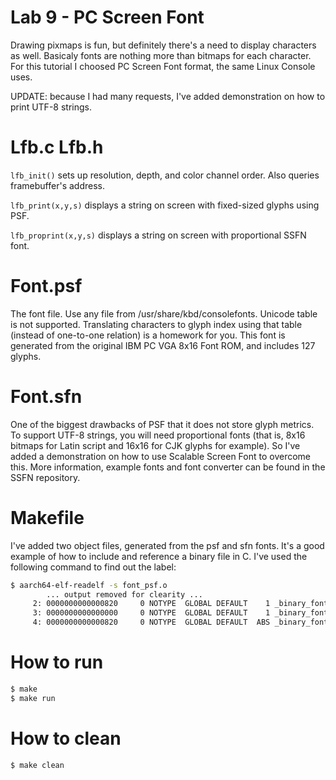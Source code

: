 Lab 9 - PC Screen Font
==========================
Drawing pixmaps is fun, but definitely there's a need to display characters as well. Basicaly fonts are nothing more than bitmaps for each character. For this tutorial I choosed PC Screen Font format, the same Linux Console uses.

UPDATE: because I had many requests, I've added demonstration on how to print UTF-8 strings.

Lfb.c Lfb.h
==========================

```lfb_init()``` sets up resolution, depth, and color channel order. Also queries framebuffer's address.

```lfb_print(x,y,s)``` displays a string on screen with fixed-sized glyphs using PSF.

```lfb_proprint(x,y,s)``` displays a string on screen with proportional SSFN font.


Font.psf
==========================
The font file. Use any file from /usr/share/kbd/consolefonts. Unicode table is not supported. Translating characters to glyph index using that table (instead of one-to-one relation) is a homework for you. This font is generated from the original IBM PC VGA 8x16 Font ROM, and includes 127 glyphs.  

Font.sfn
==========================
One of the biggest drawbacks of PSF that it does not store glyph metrics. To support UTF-8 strings, you will need proportional fonts (that is, 8x16 bitmaps for Latin script and 16x16 for CJK glyphs for example). So I've added a demonstration on how to use Scalable Screen Font to overcome this. More information, example fonts and font converter can be found in the SSFN repository.

Makefile
==========================
I've added two object files, generated from the psf and sfn fonts. It's a good example of how to include and reference a binary file in C. I've used the following command to find out the label:  
```sh
$ aarch64-elf-readelf -s font_psf.o
        ... output removed for clearity ...
     2: 0000000000000820     0 NOTYPE  GLOBAL DEFAULT    1 _binary_font_psf_end
     3: 0000000000000000     0 NOTYPE  GLOBAL DEFAULT    1 _binary_font_psf_start
     4: 0000000000000820     0 NOTYPE  GLOBAL DEFAULT  ABS _binary_font_psf_size
```

How to run
==========================
```sh
$ make
$ make run
```

How to clean
==========================
```sh
$ make clean
```
